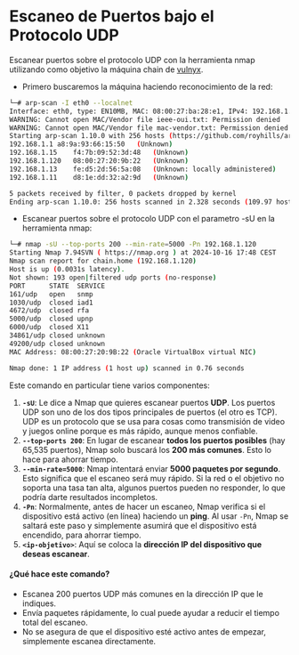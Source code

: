 # Escaneo de Puertos bajo el Protocolo UDP

Escanear puertos sobre el protocolo UDP con la herramienta nmap utilizando como objetivo la máquina chain de [vulnyx](https://vulnyx.com/#cha).

* Primero buscaremos la máquina haciendo reconocimiento de la red:

```bash
└─# arp-scan -I eth0 --localnet   
Interface: eth0, type: EN10MB, MAC: 08:00:27:ba:28:e1, IPv4: 192.168.1.18
WARNING: Cannot open MAC/Vendor file ieee-oui.txt: Permission denied
WARNING: Cannot open MAC/Vendor file mac-vendor.txt: Permission denied
Starting arp-scan 1.10.0 with 256 hosts (https://github.com/royhills/arp-scan)
192.168.1.1	a8:9a:93:66:15:50	(Unknown)
192.168.1.15	f4:7b:09:52:3d:48	(Unknown)
192.168.1.120	08:00:27:20:9b:22	(Unknown)
192.168.1.13	fe:d5:2d:56:5a:08	(Unknown: locally administered)
192.168.1.11	d8:1e:dd:32:a2:9d	(Unknown)

5 packets received by filter, 0 packets dropped by kernel
Ending arp-scan 1.10.0: 256 hosts scanned in 2.328 seconds (109.97 hosts/sec). 5 responded
```

* Escanear puertos sobre el protocolo UDP con el parametro -sU en la herramienta nmap:

```bash
└─# nmap -sU --top-ports 200 --min-rate=5000 -Pn 192.168.1.120 
Starting Nmap 7.94SVN ( https://nmap.org ) at 2024-10-16 17:48 CEST
Nmap scan report for chain.home (192.168.1.120)
Host is up (0.0031s latency).
Not shown: 193 open|filtered udp ports (no-response)
PORT      STATE  SERVICE
161/udp   open   snmp
1030/udp  closed iad1
4672/udp  closed rfa
5000/udp  closed upnp
6000/udp  closed X11
34861/udp closed unknown
49200/udp closed unknown
MAC Address: 08:00:27:20:9B:22 (Oracle VirtualBox virtual NIC)

Nmap done: 1 IP address (1 host up) scanned in 0.76 seconds
```

Este comando en particular tiene varios componentes:

1. **`-sU`**: Le dice a Nmap que quieres escanear puertos **UDP**. Los puertos UDP son uno de los dos tipos principales de puertos (el otro es TCP). UDP es un protocolo que se usa para cosas como transmisión de video y juegos online porque es más rápido, aunque menos confiable.
2. **`--top-ports 200`**: En lugar de escanear **todos los puertos posibles** (hay 65,535 puertos), Nmap solo buscará los **200 más comunes**. Esto lo hace para ahorrar tiempo.
3. **`--min-rate=5000`**: Nmap intentará enviar **5000 paquetes por segundo**. Esto significa que el escaneo será muy rápido. Si la red o el objetivo no soporta una tasa tan alta, algunos puertos pueden no responder, lo que podría darte resultados incompletos.
4. **`-Pn`**: Normalmente, antes de hacer un escaneo, Nmap verifica si el dispositivo está activo (en línea) haciendo un **ping**. Al usar `-Pn`, Nmap se saltará este paso y simplemente asumirá que el dispositivo está encendido, para ahorrar tiempo.
5. **`<ip-objetivo>`**: Aquí se coloca la **dirección IP del dispositivo que deseas escanear**.

#### ¿Qué hace este comando?

* Escanea 200 puertos UDP más comunes en la dirección IP que le indiques.
* Envía paquetes rápidamente, lo cual puede ayudar a reducir el tiempo total del escaneo.
* No se asegura de que el dispositivo esté activo antes de empezar, simplemente escanea directamente.
